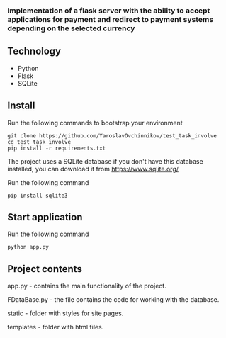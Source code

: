 ### Implementation of a flask server with the ability to accept applications for payment and redirect to payment systems depending on the selected currency

## Technology

- Python
- Flask
- SQLite

## Install

Run the following commands to bootstrap your environment
```   
git clone https://github.com/YaroslavOvchinnikov/test_task_involve
cd test_task_involve
pip install -r requirements.txt
```

The project uses a SQLite database if you don't have this database installed, you can download it from https://www.sqlite.org/

Run the following command
```
pip install sqlite3
```

## Start application

Run the following command
```
python app.py
```



## Project contents

app.py - contains the main functionality of the project.

FDataBase.py - the file contains the code for working with the database.

static - folder with styles for site pages.

templates - folder with html files.
